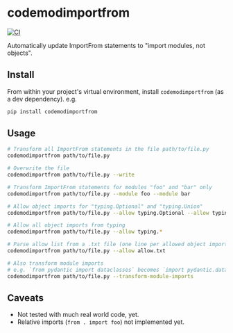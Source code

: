 # codemodimportfrom

[![CI](https://github.com/Peter554/codemodimportfrom/actions/workflows/ci.yml/badge.svg)](https://github.com/Peter554/codemodimportfrom/actions/workflows/ci.yml)

Automatically update ImportFrom statements to "import modules, not objects".

## Install

From within your project's virtual environment, install `codemodimportfrom` (as a dev dependency). e.g.

```sh
pip install codemodimportfrom
```

## Usage

```sh
# Transform all ImportFrom statements in the file path/to/file.py
codemodimportfrom path/to/file.py

# Overwrite the file
codemodimportfrom path/to/file.py --write

# Transform ImportFrom statements for modules "foo" and "bar" only
codemodimportfrom path/to/file.py --module foo --module bar

# Allow object imports for "typing.Optional" and "typing.Union"
codemodimportfrom path/to/file.py --allow typing.Optional --allow typing.Union

# Allow all object imports from typing
codemodimportfrom path/to/file.py --allow typing.*

# Parse allow list from a .txt file (one line per allowed object import)
codemodimportfrom path/to/file.py --allow allow.txt

# Also transform module imports 
# e.g. `from pydantic import dataclasses` becomes `import pydantic.dataclasses`
codemodimportfrom path/to/file.py --transform-module-imports
```

## Caveats

* Not tested with much real world code, yet.
* Relative imports (`from . import foo`) not implemented yet.
